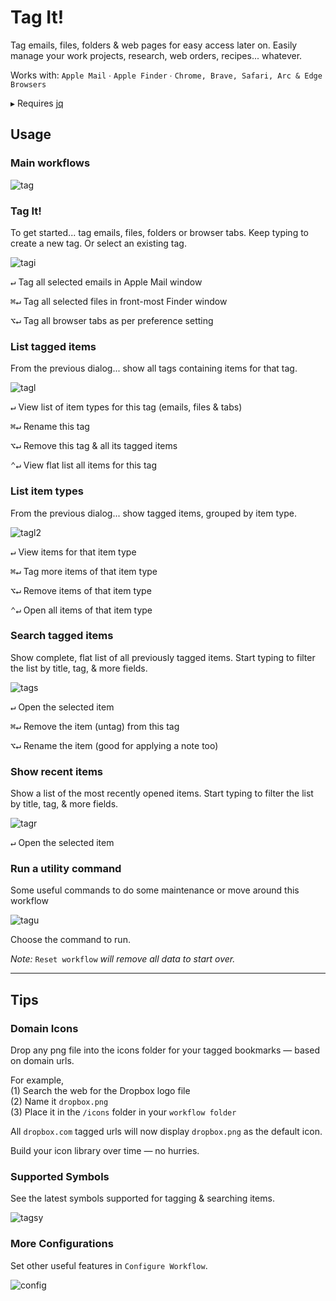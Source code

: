# Tag It!

Tag emails, files, folders & web pages for easy access later on. Easily manage your work projects, research, web orders, recipes... whatever. 

Works with: `Apple Mail` ∙ `Apple Finder` ∙ `Chrome, Brave, Safari, Arc & Edge Browsers`

▸ Requires [jq](https://formulae.brew.sh/formula/jq)

## Usage

### Main workflows

![tag](assets/tag.png)  

### Tag It!

To get started... tag emails, files, folders or browser tabs. Keep typing to create a new tag. Or select an existing tag.

![tagi](assets/tagi.png)   

<kbd>↵</kbd>  Tag all selected emails in Apple Mail window

<kbd>⌘</kbd><kbd>↵</kbd> Tag all selected files in front-most Finder window

<kbd>⌥</kbd><kbd>↵</kbd> Tag all browser tabs as per preference setting

### List tagged items

From the previous dialog... show all tags containing items for that tag.

![tagl](assets/tagl.png)  

<kbd>↵</kbd>  View list of item types for this tag (emails, files & tabs)

<kbd>⌘</kbd><kbd>↵</kbd> Rename this tag

<kbd>⌥</kbd><kbd>↵</kbd> Remove this tag & all its tagged items

<kbd>⌃</kbd><kbd>↵</kbd> View flat list all items for this tag

### List item types

From the previous dialog... show tagged items, grouped by item type.

![tagl2](assets/tagl2.png)  

<kbd>↵</kbd>  View items for that item type

<kbd>⌘</kbd><kbd>↵</kbd>  Tag more items of that item type

<kbd>⌥</kbd><kbd>↵</kbd>  Remove items of that item type

<kbd>⌃</kbd><kbd>↵</kbd>  Open all items of that item type

### Search tagged items

Show complete, flat list of all previously tagged items. Start typing to filter the list by title, tag, & more fields.

![tags](assets/tags.png)  

<kbd>↵</kbd>  Open the selected item

<kbd>⌘</kbd><kbd>↵</kbd> Remove the item (untag) from this tag

<kbd>⌥</kbd><kbd>↵</kbd> Rename the item (good for applying a note too)

### Show recent items

Show a list of the most recently opened items. Start typing to filter the list by title, tag, & more fields.

![tagr](assets/tagr.png)  

<kbd>↵</kbd>  Open the selected item

### Run a utility command

Some useful commands to do some maintenance or move around this workflow

![tagu](assets/tagu.png)   

Choose the command to run. 

*Note:* `Reset workflow` *will remove all data to start over.*

---

## Tips

### Domain Icons

Drop any png file into the icons folder for your tagged bookmarks — based on domain urls. 

For example,  
(1) Search the web for the Dropbox logo file  
(2) Name it `dropbox.png`  
(3) Place it in the `/icons` folder in your `workflow folder`  

All `dropbox.com` tagged urls will now display `dropbox.png` as the default icon.

Build your icon library over time — no hurries.

### Supported Symbols

See the latest symbols supported for tagging & searching items.

![tagsy](assets/tagsy.png)  

### More Configurations

Set other useful features in `Configure Workflow`.

![config](assets/config.png)  
